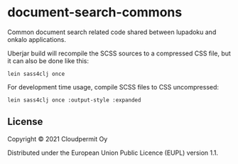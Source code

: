 # document-search-commons

Common document search related code shared between lupadoku and onkalo applications.

Uberjar build will recompile the SCSS sources to a compressed CSS file, but it can also be done like this:

    lein sass4clj once

For development time usage, compile SCSS files to CSS uncompressed:

    lein sass4clj once :output-style :expanded


## License

Copyright © 2021 Cloudpermit Oy

Distributed under the European Union Public Licence (EUPL) version 1.1.
